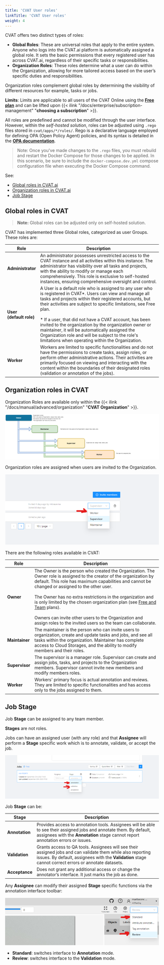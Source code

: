```yaml
---
title: 'CVAT User roles'
linkTitle: 'CVAT User roles'
weight: 4
---
```


CVAT offers two distinct types of roles:

- **Global Roles**: These are universal roles that apply to the entire system. Anyone who logs into the CVAT.ai
  platform is automatically assigned a global role. It sets the basic permissions that every registered user
  has across CVAT.ai, regardless of their specific tasks or responsibilities.
- **Organization Roles**: These roles determine what a user can do within the Organization,
  allowing for more tailored access based on the user’s specific duties and responsibilities.

Organization roles complement global roles by determining the
visibility of different resources for example, tasks or jobs.

**Limits**: Limits are applicable to all users of the CVAT Online
using the [**Free plan**](https://www.cvat.ai/pricing/cvat-online) and can be lifted upon
{{< ilink "/docs/enterprise/subscription-management" "**choosing a subscription**" >}}.

All roles are predefined and cannot be modified through the user interface.
However, within the _self-hosted solution_, roles can be adjusted using `.rego`
files stored in `cvat/apps/*/rules/`.
Rego is a declarative language employed for defining
OPA (Open Policy Agent) policies, and its syntax is detailed
in the [**OPA documentation**](https://www.openpolicyagent.org/docs/latest/policy-language/).

> Note: Once you've made changes to the `.rego` files, you must
> rebuild and restart the Docker Compose for those changes to be applied.
> In this scenario, be sure to include the `docker-compose.dev.yml` compose
> configuration file when executing the Docker Compose command.

See:

- [Global roles in CVAT.ai](#global-roles-in-cvat)
- [Organization roles in CVAT.ai](#organization-roles-in-cvat)
- [Job Stage](#job-stage)

## Global roles in CVAT

> **Note:** Global roles can be adjusted only on self-hosted solution.

CVAT has implemented three Global roles, categorized as user Groups. These roles are:

<!--lint disable maximum-line-length-->

| Role                        | Description                                                                                                                                                                                                                                                                                                                                                                                                                                                                                                                     |
| --------------------------- | ------------------------------------------------------------------------------------------------------------------------------------------------------------------------------------------------------------------------------------------------------------------------------------------------------------------------------------------------------------------------------------------------------------------------------------------------------------------------------------------------------------------------------- |
| **Administrator**           | An administrator possesses unrestricted access to the CVAT instance and all activities within this instance. The administrator has visibility over all tasks and projects, with the ability to modify or manage each comprehensively. This role is exclusive to self-hosted instances, ensuring comprehensive oversight and control.                                                                                                                                                                                            |
| **User <br>(default role)** | A User is a default role who is assigned to any user who is registered in CVAT*. Users can view and manage all tasks and projects within their registered accounts, but their activities are subject to specific limitations, see Free plan. <br><br>* If a user, that did not have a CVAT account, has been invited to the organization by the organization owner or maintainer, it will be automatically assigned the Organization role and will be subject to the role's limitations when operating within the Organization. |
| **Worker**                  | Workers are limited to specific functionalities and do not have the permissions to create tasks, assign roles, or perform other administrative actions. Their activities are primarily focused on viewing and interacting with the content within the boundaries of their designated roles (validation or annotation of the jobs).                                                                                                                                                                                              |

<!--lint enable maximum-line-length-->

## Organization roles in CVAT

Organization Roles are available only within the
{{< ilink "/docs/manual/advanced/organization" "**CVAT Organization**" >}}.

![Organization Roles](/images/user-roles.png)

Organization roles are assigned when users are invited to the Organization.

![Organization Roles](/images/org-roles.png)

There are the following roles available in CVAT:

<!--lint disable maximum-line-length-->

| Role           | Description                                                                                                                                                                                                                                                                                                                                                                                                                                                                                                                              |
| -------------- | ---------------------------------------------------------------------------------------------------------------------------------------------------------------------------------------------------------------------------------------------------------------------------------------------------------------------------------------------------------------------------------------------------------------------------------------------------------------------------------------------------------------------------------------- |
| **Owner**      | The Owner is the person who created the Organization. The Owner role is assigned to the creator of the organization by default. This role has maximum capabilities and cannot be changed or assigned to the other user. <br><br>The Owner has no extra restrictions in the organization and is only limited by the chosen organization plan (see [Free and Team](https://www.cvat.ai/pricing/cloud) plans). <br><br>Owners can invite other users to the Organization and assign roles to the invited users so the team can collaborate. |
| **Maintainer** | The maintainer is the person who can invite users to organization, create and update tasks and jobs, and see all tasks within the organization. Maintainer has complete access to Cloud Storages, and the ability to modify members and their roles.                                                                                                                                                                                                                                                                                     |
| **Supervisor** | The supervisor is a manager role. Supervisor can create and assign jobs, tasks, and projects to the Organization members. Supervisor cannot invite new members and modify members roles.                                                                                                                                                                                                                                                                                                                                                 |
| **Worker**     | Workers' primary focus is actual annotation and reviews. They are limited to specific functionalities and has access only to the jobs assigned to them.                                                                                                                                                                                                                                                                                                                                                                                  |

<!--lint enable maximum-line-length-->

## Job Stage

Job **Stage** can be assigned to any team member.

**Stages** are not roles.

Jobs can have an assigned user (with any role) and that **Assignee**
will perform a **Stage** specific work which is to annotate,
validate, or accept the job.

![Job stage](/images/job-stage.png)

Job **Stage** can be:

<!--lint disable maximum-line-length-->

| Stage          | Description                                                                                                                                                                                                          |
| -------------- | -------------------------------------------------------------------------------------------------------------------------------------------------------------------------------------------------------------------- |
| **Annotation** | Provides access to annotation tools. Assignees will be able to see their assigned jobs and annotate them. By default, assignees with the **Annotation** stage cannot report annotation errors or issues.             |
| **Validation** | Grants access to QA tools. Assignees will see their assigned jobs and can validate them while also reporting issues. By default, assignees with the **Validation** stage cannot correct errors or annotate datasets. |
| **Acceptance** | Does not grant any additional access or change the annotator’s interface. It just marks the job as done.                                                                                                             |

<!--lint enable maximum-line-length-->

Any **Assignee** can modify their assigned **Stage** specific
functions via the annotation interface toolbar:

![Job stage change](/images/change-stage.png)

- **Standard**: switches interface to **Annotation** mode.
- **Review**: switches interface to the **Validation** mode.
